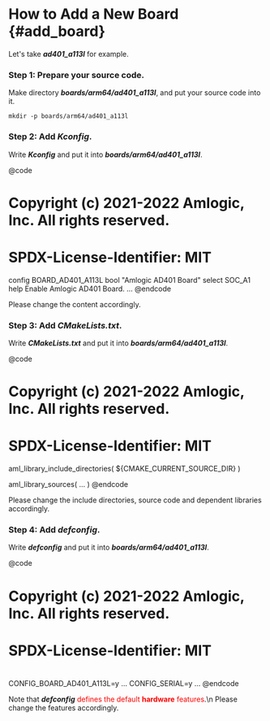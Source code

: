 How to Add a New Board	{#add_board}
==========

Let's take ***ad401_a113l*** for example.

### Step 1: Prepare your source code. ###
Make directory ***boards/arm64/ad401_a113l***, and put your source code into it.

	mkdir -p boards/arm64/ad401_a113l

### Step 2: Add ***Kconfig***. ###
Write ***Kconfig*** and put it into ***boards/arm64/ad401_a113l***.

@code
# Copyright (c) 2021-2022 Amlogic, Inc. All rights reserved.

# SPDX-License-Identifier: MIT

config BOARD_AD401_A113L
	bool "Amlogic AD401 Board"
	select SOC_A1
	help
	  Enable Amlogic AD401 Board.
...
@endcode

Please change the content accordingly.

### Step 3: Add ***CMakeLists.txt***. ###
Write ***CMakeLists.txt*** and put it into ***boards/arm64/ad401_a113l***.

@code
# Copyright (c) 2021-2022 Amlogic, Inc. All rights reserved.

# SPDX-License-Identifier: MIT

aml_library_include_directories(
	${CMAKE_CURRENT_SOURCE_DIR}
)

aml_library_sources(
	...
)
@endcode

Please change the include directories, source code and dependent libraries accordingly.

### Step 4: Add ***defconfig***. ###
Write ***defconfig*** and put it into ***boards/arm64/ad401_a113l***.

@code
#
# Copyright (c) 2021-2022 Amlogic, Inc. All rights reserved.
#
# SPDX-License-Identifier: MIT
#

CONFIG_BOARD_AD401_A113L=y
...
CONFIG_SERIAL=y
...
@endcode

Note that ***defconfig*** <span style="color:red">defines the default **hardware** features</span>.\n
Please change the features accordingly.
